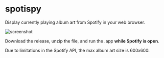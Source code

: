 # spotispy
Display currently playing album art from Spotify in your web browser.

![screenshot](http://i.imgur.com/qTb56Nl.jpg)

Download the release, unzip the file, and run the .app __while Spotify is open__.

Due to limitations in the Spotify API, the max album art size is 600x600.
